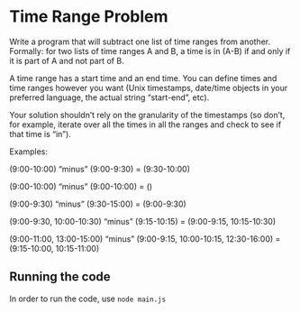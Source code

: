 # Time Range Problem

Write a program that will subtract one list of time ranges from another. Formally: for two lists of time ranges A and B, a time is in (A-B) if and only if it is part of A and not part of B.


A time range has a start time and an end time. You can define times and time ranges however you want (Unix timestamps, date/time objects in your preferred language, the actual string “start-end”, etc).


Your solution shouldn’t rely on the granularity of the timestamps (so don’t, for example, iterate over all the times in all the ranges and check to see if that time is “in”).


Examples:


(9:00-10:00) “minus” (9:00-9:30) = (9:30-10:00)

(9:00-10:00) “minus” (9:00-10:00) = ()

(9:00-9:30) “minus” (9:30-15:00) = (9:00-9:30)

(9:00-9:30, 10:00-10:30) “minus” (9:15-10:15) = (9:00-9:15, 10:15-10:30)

(9:00-11:00, 13:00-15:00) “minus” (9:00-9:15, 10:00-10:15, 12:30-16:00) = (9:15-10:00, 10:15-11:00)

## Running the code

In order to run the code, use `node main.js`
